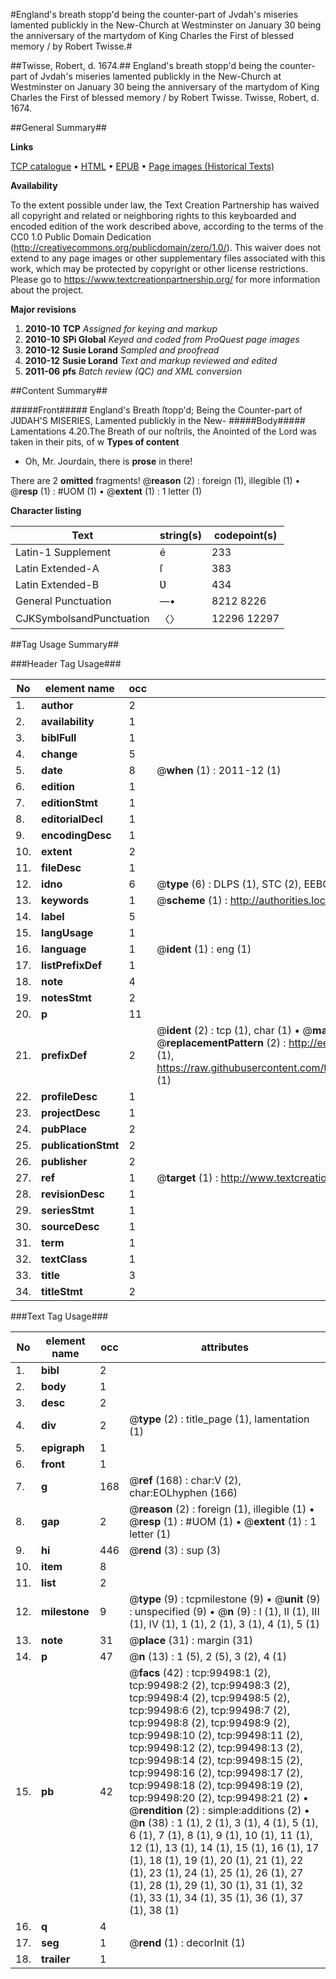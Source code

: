 #England's breath stopp'd being the counter-part of Jvdah's miseries lamented publickly in the New-Church at Westminster on January 30 being the anniversary of the martydom of King Charles the First of blessed memory / by Robert Twisse.#

##Twisse, Robert, d. 1674.##
England's breath stopp'd being the counter-part of Jvdah's miseries lamented publickly in the New-Church at Westminster on January 30 being the anniversary of the martydom of King Charles the First of blessed memory / by Robert Twisse.
Twisse, Robert, d. 1674.

##General Summary##

**Links**

[TCP catalogue](http://www.ota.ox.ac.uk/tcp/)  • 
[HTML](http://tei.it.ox.ac.uk/tcp/Texts-HTML/free/A63/A63996.html)  • 
[EPUB](http://tei.it.ox.ac.uk/tcp/Texts-EPUB/free/A63/A63996.epub) • 
[Page images (Historical Texts)](https://historicaltexts.jisc.ac.uk/eebo-13419668e)

**Availability**

To the extent possible under law, the Text Creation Partnership has waived all copyright and related or neighboring rights to this keyboarded and encoded edition of the work described above, according to the terms of the CC0 1.0 Public Domain Dedication (http://creativecommons.org/publicdomain/zero/1.0/). This waiver does not extend to any page images or other supplementary files associated with this work, which may be protected by copyright or other license restrictions. Please go to https://www.textcreationpartnership.org/ for more information about the project.

**Major revisions**

1. __2010-10__ __TCP__ *Assigned for keying and markup*
1. __2010-10__ __SPi Global__ *Keyed and coded from ProQuest page images*
1. __2010-12__ __Susie Lorand__ *Sampled and proofread*
1. __2010-12__ __Susie Lorand__ *Text and markup reviewed and edited*
1. __2011-06__ __pfs__ *Batch review (QC) and XML conversion*

##Content Summary##

#####Front#####
England's Breath ſtopp'd; Being the Counter-part of JƲDAH'S MISERIES, Lamented publickly in the New-
#####Body#####
Lamentations 4.20.The Breath of our noſtrils, the Anointed of the Lord was taken in their pits, of w
**Types of content**

  * Oh, Mr. Jourdain, there is **prose** in there!

There are 2 **omitted** fragments! 
 @__reason__ (2) : foreign (1), illegible (1)  •  @__resp__ (1) : #UOM (1)  •  @__extent__ (1) : 1 letter (1)

**Character listing**


|Text|string(s)|codepoint(s)|
|---|---|---|
|Latin-1 Supplement|é|233|
|Latin Extended-A|ſ|383|
|Latin Extended-B|Ʋ|434|
|General Punctuation|—•|8212 8226|
|CJKSymbolsandPunctuation|〈〉|12296 12297|

##Tag Usage Summary##

###Header Tag Usage###

|No|element name|occ|attributes|
|---|---|---|---|
|1.|__author__|2||
|2.|__availability__|1||
|3.|__biblFull__|1||
|4.|__change__|5||
|5.|__date__|8| @__when__ (1) : 2011-12 (1)|
|6.|__edition__|1||
|7.|__editionStmt__|1||
|8.|__editorialDecl__|1||
|9.|__encodingDesc__|1||
|10.|__extent__|2||
|11.|__fileDesc__|1||
|12.|__idno__|6| @__type__ (6) : DLPS (1), STC (2), EEBO-CITATION (1), OCLC (1), VID (1)|
|13.|__keywords__|1| @__scheme__ (1) : http://authorities.loc.gov/ (1)|
|14.|__label__|5||
|15.|__langUsage__|1||
|16.|__language__|1| @__ident__ (1) : eng (1)|
|17.|__listPrefixDef__|1||
|18.|__note__|4||
|19.|__notesStmt__|2||
|20.|__p__|11||
|21.|__prefixDef__|2| @__ident__ (2) : tcp (1), char (1)  •  @__matchPattern__ (2) : ([0-9\-]+):([0-9IVX]+) (1), (.+) (1)  •  @__replacementPattern__ (2) : http://eebo.chadwyck.com/downloadtiff?vid=$1&page=$2 (1), https://raw.githubusercontent.com/textcreationpartnership/Texts/master/tcpchars.xml#$1 (1)|
|22.|__profileDesc__|1||
|23.|__projectDesc__|1||
|24.|__pubPlace__|2||
|25.|__publicationStmt__|2||
|26.|__publisher__|2||
|27.|__ref__|1| @__target__ (1) : http://www.textcreationpartnership.org/docs/. (1)|
|28.|__revisionDesc__|1||
|29.|__seriesStmt__|1||
|30.|__sourceDesc__|1||
|31.|__term__|1||
|32.|__textClass__|1||
|33.|__title__|3||
|34.|__titleStmt__|2||


###Text Tag Usage###

|No|element name|occ|attributes|
|---|---|---|---|
|1.|__bibl__|2||
|2.|__body__|1||
|3.|__desc__|2||
|4.|__div__|2| @__type__ (2) : title_page (1), lamentation (1)|
|5.|__epigraph__|1||
|6.|__front__|1||
|7.|__g__|168| @__ref__ (168) : char:V (2), char:EOLhyphen (166)|
|8.|__gap__|2| @__reason__ (2) : foreign (1), illegible (1)  •  @__resp__ (1) : #UOM (1)  •  @__extent__ (1) : 1 letter (1)|
|9.|__hi__|446| @__rend__ (3) : sup (3)|
|10.|__item__|8||
|11.|__list__|2||
|12.|__milestone__|9| @__type__ (9) : tcpmilestone (9)  •  @__unit__ (9) : unspecified (9)  •  @__n__ (9) : I (1), II (1), III (1), IV (1), 1 (1), 2 (1), 3 (1), 4 (1), 5 (1)|
|13.|__note__|31| @__place__ (31) : margin (31)|
|14.|__p__|47| @__n__ (13) : 1 (5), 2 (5), 3 (2), 4 (1)|
|15.|__pb__|42| @__facs__ (42) : tcp:99498:1 (2), tcp:99498:2 (2), tcp:99498:3 (2), tcp:99498:4 (2), tcp:99498:5 (2), tcp:99498:6 (2), tcp:99498:7 (2), tcp:99498:8 (2), tcp:99498:9 (2), tcp:99498:10 (2), tcp:99498:11 (2), tcp:99498:12 (2), tcp:99498:13 (2), tcp:99498:14 (2), tcp:99498:15 (2), tcp:99498:16 (2), tcp:99498:17 (2), tcp:99498:18 (2), tcp:99498:19 (2), tcp:99498:20 (2), tcp:99498:21 (2)  •  @__rendition__ (2) : simple:additions (2)  •  @__n__ (38) : 1 (1), 2 (1), 3 (1), 4 (1), 5 (1), 6 (1), 7 (1), 8 (1), 9 (1), 10 (1), 11 (1), 12 (1), 13 (1), 14 (1), 15 (1), 16 (1), 17 (1), 18 (1), 19 (1), 20 (1), 21 (1), 22 (1), 23 (1), 24 (1), 25 (1), 26 (1), 27 (1), 28 (1), 29 (1), 30 (1), 31 (1), 32 (1), 33 (1), 34 (1), 35 (1), 36 (1), 37 (1), 38 (1)|
|16.|__q__|4||
|17.|__seg__|1| @__rend__ (1) : decorInit (1)|
|18.|__trailer__|1||
